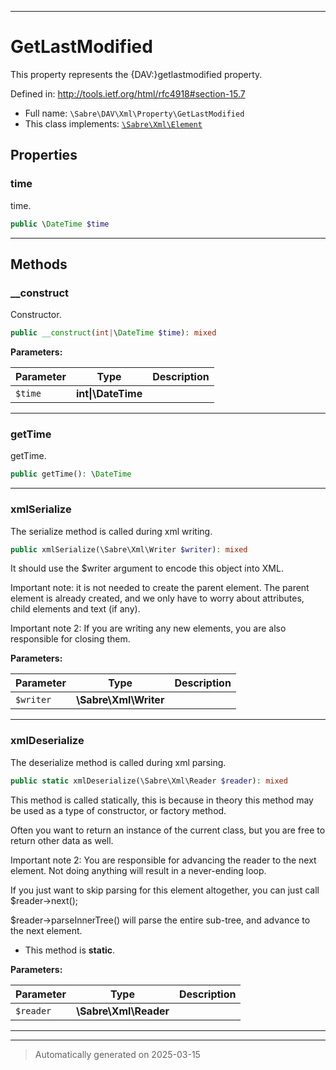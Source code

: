 ***

# GetLastModified

This property represents the {DAV:}getlastmodified property.

Defined in:
http://tools.ietf.org/html/rfc4918#section-15.7

* Full name: `\Sabre\DAV\Xml\Property\GetLastModified`
* This class implements:
[`\Sabre\Xml\Element`](../../../Xml/Element.md)



## Properties


### time

time.

```php
public \DateTime $time
```






***

## Methods


### __construct

Constructor.

```php
public __construct(int|\DateTime $time): mixed
```








**Parameters:**

| Parameter | Type | Description |
|-----------|------|-------------|
| `$time` | **int&#124;\DateTime** |  |





***

### getTime

getTime.

```php
public getTime(): \DateTime
```












***

### xmlSerialize

The serialize method is called during xml writing.

```php
public xmlSerialize(\Sabre\Xml\Writer $writer): mixed
```

It should use the $writer argument to encode this object into XML.

Important note: it is not needed to create the parent element. The
parent element is already created, and we only have to worry about
attributes, child elements and text (if any).

Important note 2: If you are writing any new elements, you are also
responsible for closing them.






**Parameters:**

| Parameter | Type | Description |
|-----------|------|-------------|
| `$writer` | **\Sabre\Xml\Writer** |  |





***

### xmlDeserialize

The deserialize method is called during xml parsing.

```php
public static xmlDeserialize(\Sabre\Xml\Reader $reader): mixed
```

This method is called statically, this is because in theory this method
may be used as a type of constructor, or factory method.

Often you want to return an instance of the current class, but you are
free to return other data as well.

Important note 2: You are responsible for advancing the reader to the
next element. Not doing anything will result in a never-ending loop.

If you just want to skip parsing for this element altogether, you can
just call $reader->next();

$reader->parseInnerTree() will parse the entire sub-tree, and advance to
the next element.

* This method is **static**.




**Parameters:**

| Parameter | Type | Description |
|-----------|------|-------------|
| `$reader` | **\Sabre\Xml\Reader** |  |





***


***
> Automatically generated on 2025-03-15
